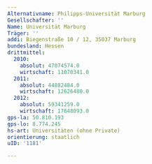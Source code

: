 ```yaml
---
Alternativname: Philipps-Universität Marburg
Gesellschafter: ''
Name: Universität Marburg
Träger: ''
addi: Biegenstraße 10 / 12, 35037 Marburg
bundesland: Hessen
drittmittel:
  2010:
    absolut: 47074574.0
    wirtschaft: 11070341.0
  2011:
    absolut: 44882484.0
    wirtschaft: 12626480.0
  2012:
    absolut: 59341259.0
    wirtschaft: 17648093.0
gps-la: 50.810.193
gps-lo: 8.774.245
hs-art: Universitäten (ohne Private)
orientierung: staatlich
uID: '1181'

---
```


